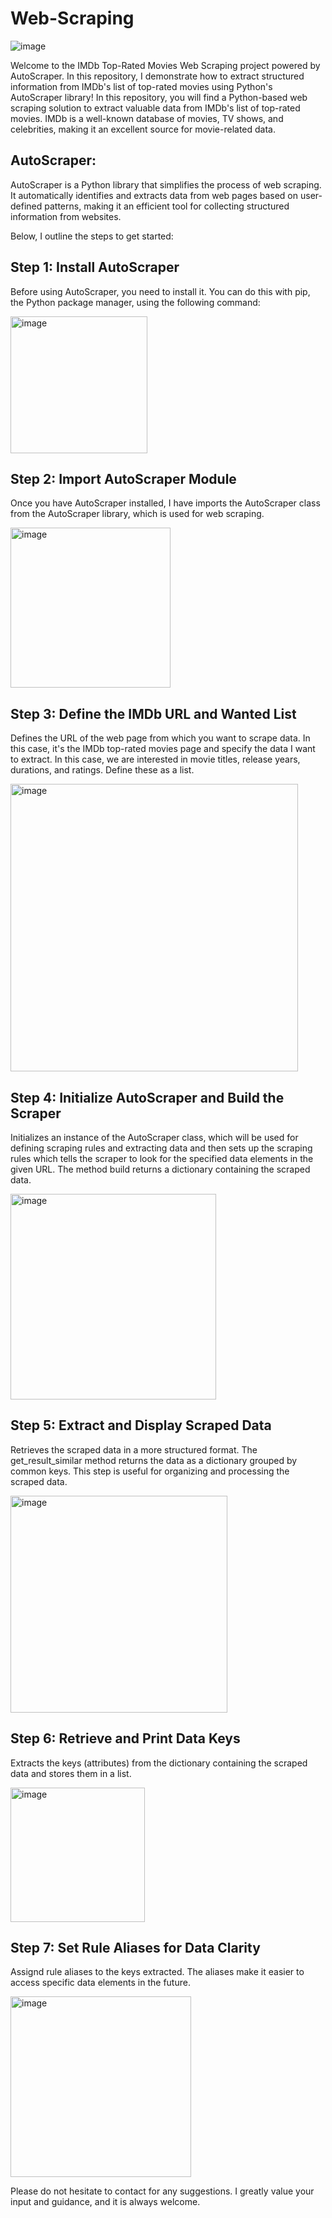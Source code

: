 # Web-Scraping
![image](https://github.com/aashok30/Web-Scraping/assets/101622691/d072b97f-519a-4611-92fb-5876f9a2dff5)

Welcome to the IMDb Top-Rated Movies Web Scraping project powered by AutoScraper. In this repository, I demonstrate how to extract structured information from IMDb's list of top-rated movies using Python's AutoScraper library! In this repository, you will find a Python-based web scraping solution to extract valuable data from IMDb's list of top-rated movies. IMDb is a well-known database of movies, TV shows, and celebrities, making it an excellent source for movie-related data.

## AutoScraper:
AutoScraper is a Python library that simplifies the process of web scraping. It automatically identifies and extracts data from web pages based on user-defined patterns, making it an efficient tool for collecting structured information from websites.

Below, I outline the steps to get started:

## Step 1: Install AutoScraper
Before using AutoScraper, you need to install it. You can do this with pip, the Python package manager, using the following command:

<img width="219" alt="image" src="https://github.com/aashok30/Web-Scraping/assets/101622691/caf86f14-37c3-465f-b8e2-74e802791ab8">

## Step 2: Import AutoScraper Module
Once you have AutoScraper installed, I have imports the AutoScraper class from the AutoScraper library, which is used for web scraping.


<img width="256" alt="image" src="https://github.com/aashok30/Web-Scraping/assets/101622691/5e28b5f2-8fcc-4248-ab8d-3a5932786fb1">

## Step 3: Define the IMDb URL and Wanted List
Defines the URL of the web page from which you want to scrape data. In this case, it's the IMDb top-rated movies page and specify the data I want to extract. In this case, we are interested in movie titles, release years, durations, and ratings. Define these as a list.

<img width="460" alt="image" src="https://github.com/aashok30/Web-Scraping/assets/101622691/5cb6d80a-d094-4b44-915d-02ccb2714229">

## Step 4: Initialize AutoScraper and Build the Scraper
Initializes an instance of the AutoScraper class, which will be used for defining scraping rules and extracting data and then sets up the scraping rules which tells the scraper to look for the specified data elements in the given URL. The method build returns a dictionary containing the scraped data.

<img width="329" alt="image" src="https://github.com/aashok30/Web-Scraping/assets/101622691/c349003f-9664-4d5f-8ab2-648c17f325db">

## Step 5: Extract and Display Scraped Data
Retrieves the scraped data in a more structured format. The get_result_similar method returns the data as a dictionary grouped by common keys. This step is useful for organizing and processing the scraped data.

<img width="347" alt="image" src="https://github.com/aashok30/Web-Scraping/assets/101622691/bf1cede7-09cb-47d9-855e-cf9ba3e60b8f">

## Step 6: Retrieve and Print Data Keys
Extracts the keys (attributes) from the dictionary containing the scraped data and stores them in a list.

<img width="215" alt="image" src="https://github.com/aashok30/Web-Scraping/assets/101622691/37587253-59af-47bd-a77e-0af38a9853a2">

## Step 7: Set Rule Aliases for Data Clarity
Assignd rule aliases to the keys extracted. The aliases make it easier to access specific data elements in the future.

<img width="289" alt="image" src="https://github.com/aashok30/Web-Scraping/assets/101622691/981bb159-3e48-4077-b4c7-6eb22f08b40c">


Please do not hesitate to contact for any suggestions. I greatly value your input and guidance, and it is always welcome.

